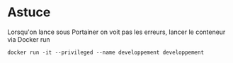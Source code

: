 # Astuce
Lorsqu'on lance sous Portainer on voit pas les erreurs, lancer le conteneur via Docker run

```
docker run -it --privileged --name developpement developpement
```

